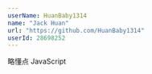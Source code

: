 ```yaml
---
userName: HuanBaby1314
name: "Jack Huan"
url: "https://github.com/HuanBaby1314"
userId: 28698252
---
```


略懂点 JavaScript

